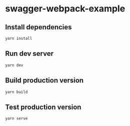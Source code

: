 # swagger-webpack-example
## Install dependencies
   
    yarn install

## Run dev server

    yarn dev

## Build production version

    yarn build
    
## Test production version

    yarn serve
